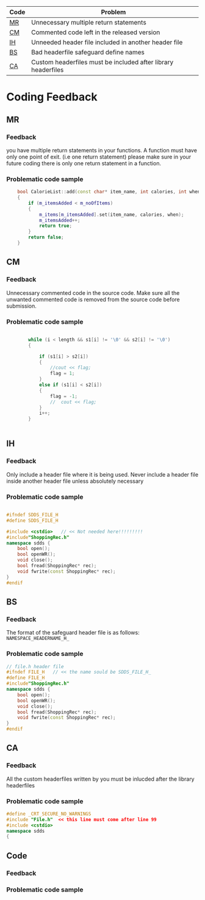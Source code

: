 |Code|Problem|
|---|----|
|[MR](#mr)  | Unnecessary multiple return statements|
|[CM](#cm)  | Commented code left in the released version |
|[IH](#ih) | Unneeded header file included in another header file| 
|[BS](#bs) | Bad headerfile safeguard define names| 
|[CA](#ca) | Custom headerfiles must be included after library headerfiles|

# Coding Feedback
## MR
### Feedback
you have multiple return statements in your functions. A function must have only one point of exit. (i.e one return statement) please make sure in your future coding there is only one return statement in a function.
### Problematic code sample
```C++
	bool CalorieList::add(const char* item_name, int calories, int when)
	{
		if (m_itemsAdded < m_noOfItems)
		{
			m_items[m_itemsAdded].set(item_name, calories, when);
			m_itemsAdded++;
			return true;
		}
		return false;
	}
```
## CM
### Feedback
Unnecessary commented code in the source code. Make sure all the unwanted commented code is removed from the source code before submission. 
### Problematic code sample
```C++

        while (i < length && s1[i] != '\0' && s2[i] != '\0')
        {

            if (s1[i] > s2[i])
            {
                //cout << flag;
                flag = 1;
            }
            else if (s1[i] < s2[i])
            {
                flag = -1;
                //  cout << flag;
            }
            i++;
        }
  
```


## IH
### Feedback
Only include a header file where it is being used. Never include a header file inside another header file unless absolutely necessary
### Problematic code sample
```C++

#ifndef SDDS_FILE_H
#define SDDS_FILE_H

#include <cstdio>   // << Not needed here!!!!!!!!!
#include"ShoppingRec.h"
namespace sdds {
	bool open();
	bool openWR();
	void close();
	bool fread(ShoppingRec* rec);
	void fwrite(const ShoppingRec* rec);
}
#endif

```

## BS
### Feedback
The format of the safeguard header file is as follows:<br />
```NAMESPACE_HEADERNAME_H_```
### Problematic code sample
```C++
// file.h header file
#ifndef FILE_H   // << the name sould be SDDS_FILE_H_
#define FILE_H
#include"ShoppingRec.h"
namespace sdds {
	bool open();
	bool openWR();
	void close();
	bool fread(ShoppingRec* rec);
	void fwrite(const ShoppingRec* rec);
}
#endif
```
## CA
### Feedback
All the custom headerfiles written by you must be inlucded after the library headerfiles
### Problematic code sample
```C++
#define _CRT_SECURE_NO_WARNINGS
#include "File.h"  << this line must come after line 99
#include <cstdio>
namespace sdds
{

```
## Code
### Feedback
### Problematic code sample
```C++
```
